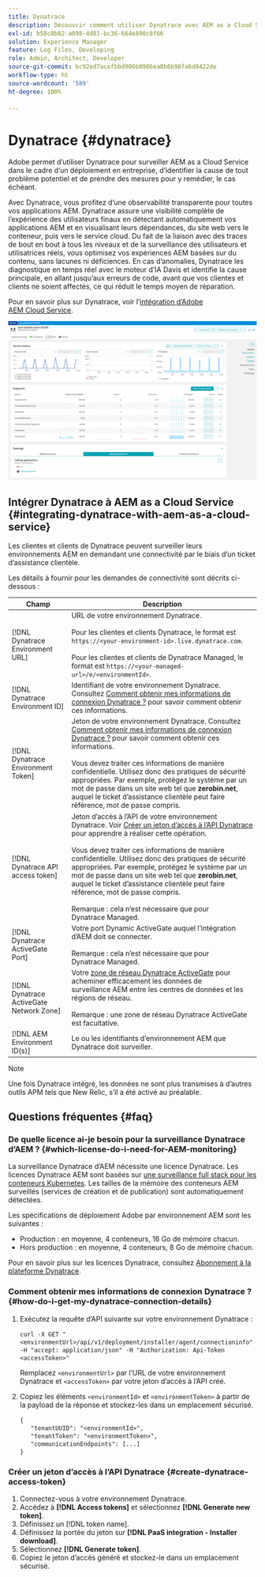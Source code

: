 ```yaml
---
title: Dynatrace
description: Découvrir comment utiliser Dynatrace avec AEM as a Cloud Service
exl-id: b58c8b82-a098-4d81-bc36-664e890c8f66
solution: Experience Manager
feature: Log Files, Developing
role: Admin, Architect, Developer
source-git-commit: bc92ed7acefbbd906b0986ea0b6b96fa6d8422de
workflow-type: ht
source-wordcount: '589'
ht-degree: 100%

---
```


# Dynatrace {#dynatrace}

Adobe permet d’utiliser Dynatrace pour surveiller AEM as a Cloud Service dans le cadre d’un déploiement en entreprise, d’identifier la cause de tout problème potentiel et de prendre des mesures pour y remédier, le cas échéant.

Avec Dynatrace, vous profitez d’une observabilité transparente pour toutes vos applications AEM. Dynatrace assure une visibilité complète de l’expérience des utilisateurs finaux en détectant automatiquement vos applications AEM et en visualisant leurs dépendances, du site web vers le conteneur, puis vers le service cloud. Du fait de la liaison avec des traces de bout en bout à tous les niveaux et de la surveillance des utilisateurs et utilisatrices réels, vous optimisez vos expériences AEM basées sur du contenu, sans lacunes ni déficiences. En cas d’anomalies, Dynatrace les diagnostique en temps réel avec le moteur d’IA Davis et identifie la cause principale, en allant jusqu’aux erreurs de code, avant que vos clientes et clients ne soient affectés, ce qui réduit le temps moyen de réparation.

Pour en savoir plus sur Dynatrace, voir l’[intégration d’Adobe AEM Cloud Service](https://www.dynatrace.com/hub/detail/adobe-experience-manager-1/).

![Mesures des performances de création et de publication d’AEM](/help/implementing/cloud-manager/assets/dynatrace-performance-metrics.png)

## Intégrer Dynatrace à AEM as a Cloud Service {#integrating-dynatrace-with-aem-as-a-cloud-service}

Les clientes et clients de Dynatrace peuvent surveiller leurs environnements AEM en demandant une connectivité par le biais d’un ticket d’assistance clientèle.

Les détails à fournir pour les demandes de connectivité sont décrits ci-dessous :

| **Champ** | **Description** |
|---|---|
| [!DNL Dynatrace Environment URL] | URL de votre environnement Dynatrace.<br><br>Pour les clientes et clients Dynatrace, le format est `https://<your-environment-id>.live.dynatrace.com`.<br><br>Pour les clientes et clients de Dynatrace Managed, le format est `https://<your-managed-url>/e/<environmentId>`. |
| [!DNL Dynatrace Environment ID] | Identifiant de votre environnement Dynatrace. Consultez [Comment obtenir mes informations de connexion Dynatrace ?](#how-do-i-get-my-dynatrace-connection-details) pour savoir comment obtenir ces informations. |
| [!DNL Dynatrace Environment Token] | Jeton de votre environnement Dynatrace. Consultez [Comment obtenir mes informations de connexion Dynatrace ?](#how-do-i-get-my-dynatrace-connection-details) pour savoir comment obtenir ces informations.<br><br>Vous devez traiter ces informations de manière confidentielle. Utilisez donc des pratiques de sécurité appropriées. Par exemple, protégez le système par un mot de passe dans un site web tel que **zerobin.net**, auquel le ticket d’assistance clientèle peut faire référence, mot de passe compris. |
| [!DNL Dynatrace API access token] | Jeton d’accès à l’API de votre environnement Dynatrace.  Voir [Créer un jeton d’accès à l’API Dynatrace](#create-dynatrace-access-token) pour apprendre à réaliser cette opération.<br><br>Vous devez traiter ces informations de manière confidentielle. Utilisez donc des pratiques de sécurité appropriées. Par exemple, protégez le système par un mot de passe dans un site web tel que **zerobin.net**, auquel le ticket d’assistance clientèle peut faire référence, mot de passe compris.<br><br>Remarque : cela n’est nécessaire que pour Dynatrace Managed. |
| [!DNL Dynatrace ActiveGate Port] | Votre port Dynamic ActiveGate auquel l’intégration d’AEM doit se connecter.<br><br>Remarque : cela n’est nécessaire que pour Dynatrace Managed. |
| [!DNL Dynatrace ActiveGate Network Zone] | Votre [zone de réseau Dynatrace ActiveGate](https://docs.dynatrace.com/docs/manage/network-zones) pour acheminer efficacement les données de surveillance AEM entre les centres de données et les régions de réseau.<br><br>Remarque : une zone de réseau Dynatrace ActiveGate est facultative. |
| [!DNL AEM Environment ID(s)] | Le ou les identifiants d’environnement AEM que Dynatrace doit surveiller. |

>[!NOTE]
>
>Une fois Dynatrace intégré, les données ne sont plus transmises à d’autres outils APM tels que New Relic, s’il a été activé au préalable.

## Questions fréquentes {#faq}

### De quelle licence ai-je besoin pour la surveillance Dynatrace d’AEM ? {#which-license-do-i-need-for-AEM-monitoring}

La surveillance Dynatrace d’AEM nécessite une licence Dynatrace. Les licences Dynatrace AEM sont basées sur [une surveillance full stack pour les conteneurs Kubernetes](https://docs.dynatrace.com/docs/shortlink/dps-hosts#gib-hour-calculation-for-containers-and-application-only-monitoring). Les tailles de la mémoire des conteneurs AEM surveillés (services de création et de publication) sont automatiquement détectées.

Les spécifications de déploiement Adobe par environnement AEM sont les suivantes :

* Production : en moyenne, 4 conteneurs, 16 Go de mémoire chacun.
* Hors production : en moyenne, 4 conteneurs, 8 Go de mémoire chacun.

Pour en savoir plus sur les licences Dynatrace, consultez [Abonnement à la plateforme Dynatrace](https://docs.dynatrace.com/docs/shortlink/dynatrace-platform-subscription).

### Comment obtenir mes informations de connexion Dynatrace ? {#how-do-i-get-my-dynatrace-connection-details}

1. Exécutez la requête d’API suivante sur votre environnement Dynatrace :

   ```
   curl -X GET "<environmentUrl>/api/v1/deployment/installer/agent/connectioninfo" -H "accept: application/json" -H "Authorization: Api-Token <accessToken>"
   ```


   Remplacez `<environmentUrl>` par l’URL de votre environnement Dynatrace et `<accessToken>` par votre jeton d’accès à l’API créé.

1. Copiez les éléments `<environmentId>` et `<environmentToken>` à partir de la payload de la réponse et stockez-les dans un emplacement sécurisé.

   ```
   {
      "tenantUUID": "<environmentId>",
      "tenantToken": "<environmentToken>",
      "communicationEndpoints": [...]
   }
   ```

### Créer un jeton d’accès à l’API Dynatrace {#create-dynatrace-access-token}

1. Connectez-vous à votre environnement Dynatrace.
1. Accédez à **[!DNL Access tokens]** et sélectionnez **[!DNL Generate new token]**.
1. Définissez un [!DNL token name].
1. Définissez la portée du jeton sur **[!DNL PaaS integration - Installer download]**.
1. Sélectionnez **[!DNL Generate token]**.
1. Copiez le jeton d’accès généré et stockez-le dans un emplacement sécurisé.





